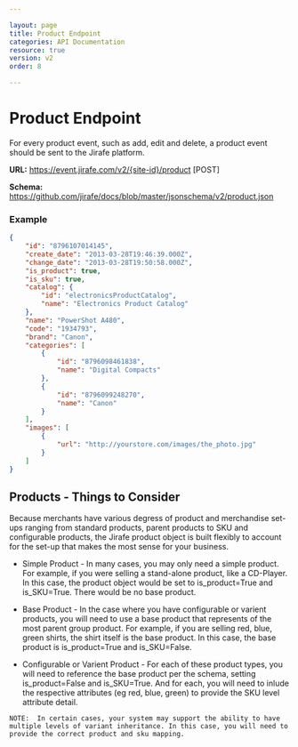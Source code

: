 ```yaml
---

layout: page
title: Product Endpoint
categories: API Documentation
resource: true
version: v2
order: 8

---
```


# Product Endpoint

For every product event, such as add, edit and delete, a product event should be sent to the Jirafe platform.

**URL:** https://event.jirafe.com/v2/{site-id}/product [POST]

**Schema:** https://github.com/jirafe/docs/blob/master/jsonschema/v2/product.json

### Example

```json
{
    "id": "8796107014145",
    "create_date": "2013-03-28T19:46:39.000Z",
    "change_date": "2013-03-28T19:50:58.000Z",
    "is_product": true,
    "is_sku": true,
    "catalog": {
        "id": "electronicsProductCatalog",
        "name": "Electronics Product Catalog"
    },
    "name": "PowerShot A480",
    "code": "1934793",
    "brand": "Canon",
    "categories": [
        {
            "id": "8796098461838",
            "name": "Digital Compacts"
        },
        {
            "id": "8796099248270",
            "name": "Canon"
        }
    ],
    "images": [
        {
            "url": "http://yourstore.com/images/the_photo.jpg"
        }
    ]
}
```

## Products - Things to Consider

Because merchants have various degress of product and merchandise set-ups ranging from standard products, parent products to SKU and configurable products, the Jirafe product object is built flexibly to account for the set-up that makes the most sense for your business.

* Simple Product - In many cases, you may only need a simple product.  For example, if you were selling a stand-alone product, like a CD-Player.  In this case, the product object would be set to is_product=True and is_SKU=True.  There would be no base product.

* Base Product - In the case where you have configurable or varient products, you will need to use a base product that represents of the most parent group product.  For example, if you are selling red, blue, green shirts, the shirt itself is the base product.  In this case, the base product is is_product=True and is_SKU=False.

* Configurable or Varient Product - For each of these product types, you will need to reference the base product per the schema, setting is_product=False and is_SKU=True.  And for each, you will need to inlude the respective attributes (eg red, blue, green) to provide the SKU level attribute detail.

```
NOTE:  In certain cases, your system may support the ability to have multiple levels of variant inheritance. In this case, you will need to provide the correct product and sku mapping.
```